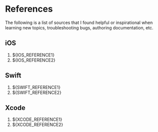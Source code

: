 # References

The following is a list of sources that I found helpful or inspirational when learning new topics, troubleshooting bugs, authoring documentation, etc.

## iOS
1. ${IOS_REFERENCE1}
2. ${IOS_REFERENCE2}

## Swift
1. ${SWIFT_REFERENCE1}
2. ${SWIFT_REFERENCE2}

## Xcode
1. ${XCODE_REFERENCE1}
2. ${XCODE_REFERENCE2}